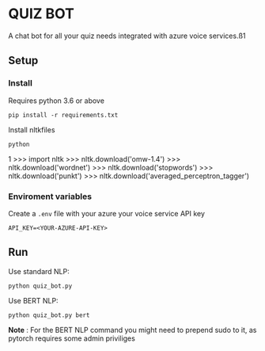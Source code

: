 # QUIZ BOT

A chat bot for all your quiz needs integrated with azure voice services.ß1

## Setup

### Install

Requires python 3.6 or above

    pip install -r requirements.txt

Install nltkfiles

    python
1
    >>> import nltk
    >>> nltk.download('omw-1.4')
    >>> nltk.download('wordnet')
    >>> nltk.download('stopwords')
    >>> nltk.download('punkt')
    >>> nltk.download('averaged_perceptron_tagger')

### Enviroment variables

Create a `.env` file with your azure your voice service API key

    API_KEY=<YOUR-AZURE-API-KEY>

## Run

Use standard NLP:

    python quiz_bot.py


Use BERT NLP:

    python quiz_bot.py bert

**Note** : For the BERT NLP command you might need to prepend sudo to it, as pytorch requires some admin priviliges 
